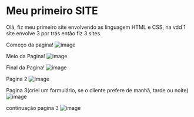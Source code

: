 # Meu primeiro SITE 

Olá, fiz meu primeiro site envolvendo as linguagem HTML e CSS, na vdd 1 site envolve 3 por trás então fiz 3 sites.

Começo da pagina!
![image](https://user-images.githubusercontent.com/101016174/213433202-2e8de202-9081-4355-ba05-22aad8b2d8c4.png)

Meio da Pagina!
![image](https://user-images.githubusercontent.com/101016174/213433355-fc04425d-8ddd-4188-9947-a876dbb8a9c6.png)

Final da Pagina!
![image](https://user-images.githubusercontent.com/101016174/213433453-4d84e377-74d1-44e6-8a81-d53e1a96cc63.png)


Pagina 2 
![image](https://user-images.githubusercontent.com/101016174/213433563-b0292197-42f1-4405-a980-49620dd90126.png)


Pagina 3(criei um formulário, se o cliente prefere de manhã, tarde ou noite)
![image](https://user-images.githubusercontent.com/101016174/213433729-33572e7c-4150-4aeb-980e-e742b527c571.png)

continuação pagina 3
![image](https://user-images.githubusercontent.com/101016174/213433825-c9532131-120f-48df-82e5-e3c3562e1b48.png)
